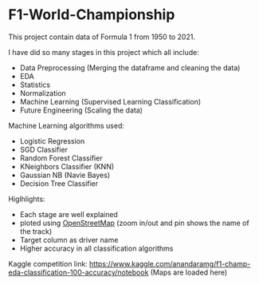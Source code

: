 # F1-World-Championship
This project contain data of Formula 1 from 1950 to 2021.

I have did so many stages in this project which all include:
  * Data Preprocessing (Merging the dataframe and cleaning the data)
  * EDA
  * Statistics 
  * Normalization
  * Machine Learning (Supervised Learning Classification)
  * Future Engineering (Scaling the data)
 
Machine Learning algorithms used:
  * Logistic Regression
  * SGD Classifier
  * Random Forest Classifier
  * KNeighbors Classifier (KNN)
  * Gaussian NB (Navie Bayes)
  * Decision Tree Classifier

Higlhlights:
  * Each stage are well explained
  * ploted using [OpenStreetMap](https://www.openstreetmap.org/#map=4/21.84/82.79) (zoom in/out and pin shows the name of the track)
  * Target column as driver name
  * Higher accuracy in all classification algorithms 

Kaggle competition link: https://www.kaggle.com/anandaramg/f1-champ-eda-classification-100-accuracy/notebook (Maps are loaded here)
